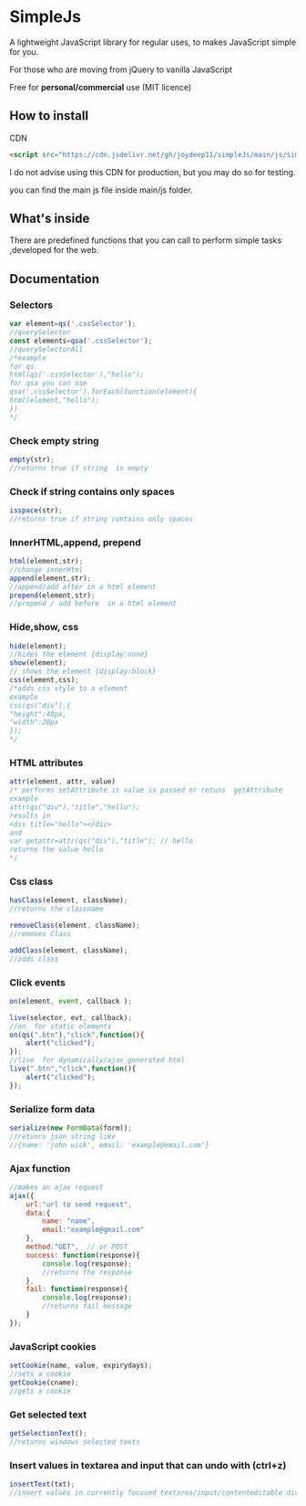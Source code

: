 # SimpleJs
A lightweight JavaScript library for regular uses, to makes JavaScript simple for you.


For those who are moving from jQuery to vanilla JavaScript


Free for **personal/commercial** use (MIT licence)

## How to install
CDN
```html
<script src="https://cdn.jsdelivr.net/gh/joydeep11/simpleJs/main/js/simple.js"></script>
```
I do not advise using this CDN for production, but you may do so for testing.

you can find the main js file inside main/js folder.
## What's inside
There are predefined functions that you can call to perform simple tasks  ,developed for the web.
## Documentation
### Selectors
```javascript
var element=qs('.cssSelector');
//querySelector
const elements=qsa('.cssSelector');
//querySelectorAll
/*example
for qs
html(qs('.cssSelector'),"hello");
for qsa you can use
qsa('.cssSelector').forEach(function(element){
html(element,"hello");
})
*/
```
### Check empty string
```javascript
empty(str);
//returns true if string  is empty
```
### Check if string contains only spaces
```javascript
isspace(str);
//returns true if string contains only spaces
```
### InnerHTML,append, prepend
```javascript
html(element,str);
//change innerHtml 
append(element,str);
//append/add after in a html element
prepend(element,str);
//prepend / add before  in a html element
```
### Hide,show, css
```javascript
hide(element);
//hides the element {display:none}
show(element);
// shows the element {display:block}
css(element,css);
/*adds css style to a element
example
css(qs("div"),{
"height":40px,
"width":20px
});
*/
```
### HTML attributes
```javascript
attr(element, attr, value)
/* performs setAttribute is value is passed or retuns  getAttribute
example
attr(qs("div"),"title","hello");
results in
<div title="hello"></div>
and
var getattr=attr(qs("div"),"title"); // hello
returns the value hello
*/
```
###  Css class
```javascript
hasClass(element, className);
//returns the classname

removeClass(element, className);
//removes Class

addClass(element, className);
//adds class
```
### Click events

```javascript
on(element, event, callback );

live(selector, evt, callback);
//on  for static elements
on(qs(".btn"),"click",function(){
	alert("clicked");
});
//live  for dynamically/ajax generated html
live(".btn","click",function(){
	alert("clicked");
});
```
### Serialize form data
```javascript
serialize(new FormData(form));
//retunrs json string like 
//{name: 'john wick', email: 'example@email.com'}
```
###  Ajax function
```javascript
//makes an ajax request
ajax({
	url:"url to send request",
	data:{
		name: "name",
		email:"example@gmail.com"
	},
	method:"GET",  // or POST
	success: function(response){
		console.log(response);
		//returns the response
	},
	fail: function(response){
		console.log(response);
		//returns fail message
	}
});
```
### JavaScript cookies
```javascript
setCookie(name, value, expirydays);
//sets a cookie
getCookie(cname);
//gets a cookie
```
### Get selected text
```javascript
getSelectionText();
//returns windows selected texts
```
### Insert values in textarea and input that can undo with (ctrl+z)
```javascript
insertText(txt);
//insert values in currently focused textarea/input/contenteditable div elements
```
